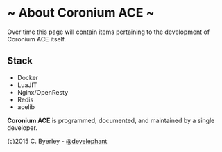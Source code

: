 # ~ About Coronium ACE ~

Over time this page will contain items pertaining to the development of Coronium ACE itself.

## Stack

  * Docker
  * LuaJIT
  * Nginx/OpenResty
  * Redis
  * acelib
  
__Coronium ACE__ is programmed, documented, and maintained by a single developer.

(c)2015 C. Byerley - [@develephant](https://twitter.com/develephant)
